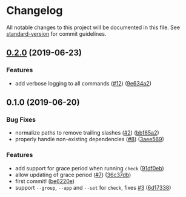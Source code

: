 # Changelog

All notable changes to this project will be documented in this file. See [standard-version](https://github.com/conventional-changelog/standard-version) for commit guidelines.

## [0.2.0](https://github.com/johanneslumpe/versionguard/compare/v0.1.0...v0.2.0) (2019-06-23)


### Features

* add verbose logging to all commands ([#12](https://github.com/johanneslumpe/versionguard/issues/12)) ([9e634a2](https://github.com/johanneslumpe/versionguard/commit/9e634a2))



## 0.1.0 (2019-06-20)


### Bug Fixes

* normalize paths to remove trailing slashes ([#2](https://github.com/johanneslumpe/versionguard/issues/2)) ([bbf65a2](https://github.com/johanneslumpe/versionguard/commit/bbf65a2))
* properly handle non-existing dependencies ([#8](https://github.com/johanneslumpe/versionguard/issues/8)) ([3aee569](https://github.com/johanneslumpe/versionguard/commit/3aee569))


### Features

* add support for grace period when running `check` ([91df0eb](https://github.com/johanneslumpe/versionguard/commit/91df0eb))
* allow updating of grace period ([#7](https://github.com/johanneslumpe/versionguard/issues/7)) ([36c37db](https://github.com/johanneslumpe/versionguard/commit/36c37db))
* first commit! ([be6220e](https://github.com/johanneslumpe/versionguard/commit/be6220e))
* support `--group`, `--app` and `--set` for `check`, fixes [#3](https://github.com/johanneslumpe/versionguard/issues/3) ([6d17338](https://github.com/johanneslumpe/versionguard/commit/6d17338))
